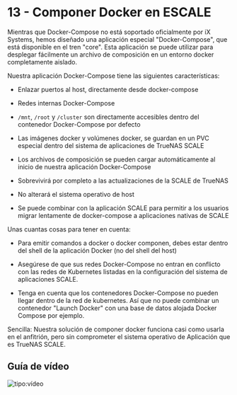 # 13 - Componer Docker en ESCALE

Mientras que Docker-Compose no está soportado oficialmente por iX Systems, hemos diseñado una aplicación especial "Docker-Compose", que está disponible en el tren "core". Esta aplicación se puede utilizar para desplegar fácilmente un archivo de composición en un entorno docker completamente aislado.

Nuestra aplicación Docker-Compose tiene las siguientes características:

- Enlazar puertos al host, directamente desde docker-compose

- Redes internas Docker-Compose

- `/mnt`, `/root` y `/cluster` son directamente accesibles dentro del contenedor Docker-Compose por defecto

- Las imágenes docker y volúmenes docker, se guardan en un PVC especial dentro del sistema de aplicaciones de TrueNAS SCALE

- Los archivos de composición se pueden cargar automáticamente al inicio de nuestra aplicación Docker-Compose

- Sobrevivirá por completo a las actualizaciones de la SCALE de TrueNAS

- No alterará el sistema operativo de host

- Se puede combinar con la aplicación SCALE para permitir a los usuarios migrar lentamente de docker-compose a aplicaciones nativas de SCALE

Unas cuantas cosas para tener en cuenta:

- Para emitir comandos a docker o docker componen, debes estar dentro del shell de la aplicación Docker (no del shell del host)

- Asegúrese de que sus redes Docker-Compose no entran en conflicto con las redes de Kubernetes listadas en la configuración del sistema de aplicaciones SCALE.

- Tenga en cuenta que los contenedores Docker-Compose no pueden llegar dentro de la red de kubernetes. Así que no puede combinar un contenedor "Launch Docker" con una base de datos alojada Docker Compose por ejemplo.

Sencilla: Nuestra solución de componer docker funciona casi como usarla en el anfitrión, pero sin comprometer el sistema operativo de Aplicación que es TrueNAS SCALE.

## Guía de vídeo

![tipo:vídeo](https://www.youtube.com/embed/QXooywQSfJY)
